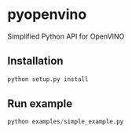 # pyopenvino
Simplified Python API for OpenVINO

## Installation
```python
python setup.py install
```

## Run example
```python
python examples/simple_example.py
```
